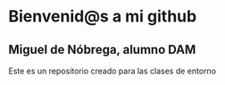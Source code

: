 # Bienvenid@s a mi github
## Miguel de Nóbrega, alumno DAM

Este es un repositorio creado para las clases de entorno
